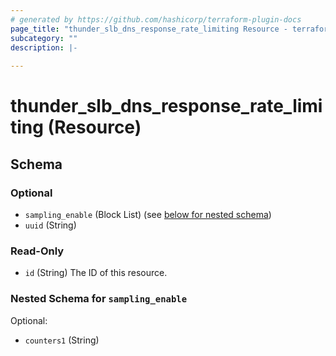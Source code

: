 ```yaml
---
# generated by https://github.com/hashicorp/terraform-plugin-docs
page_title: "thunder_slb_dns_response_rate_limiting Resource - terraform-provider-thunder"
subcategory: ""
description: |-
  
---
```


# thunder_slb_dns_response_rate_limiting (Resource)





<!-- schema generated by tfplugindocs -->
## Schema

### Optional

- `sampling_enable` (Block List) (see [below for nested schema](#nestedblock--sampling_enable))
- `uuid` (String)

### Read-Only

- `id` (String) The ID of this resource.

<a id="nestedblock--sampling_enable"></a>
### Nested Schema for `sampling_enable`

Optional:

- `counters1` (String)



